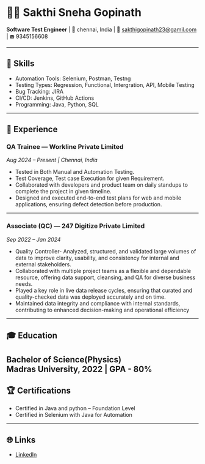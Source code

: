 # 👨‍💻 Sakthi Sneha Gopinath

**Software Test Engineer** | 📍 chennai, India | 📧 sakthigopinath23@gamil.com | ☎️ 9345156608

---

## 🧰 Skills
- Automation Tools: Selenium, Postman, Testng
- Testing Types: Regression, Functional, Intergration, API, Mobile Testing
- Bug Tracking: JIRA
- CI/CD: Jenkins, GitHub Actions
- Programming: Java, Python, SQL

---

## 💼 Experience

### QA Trainee — Workline Private Limited   
*Aug 2024 – Present | Chennai, India*  
- Tested in Both Manual and Automation Testing.
- Test Coverage, Test case Execution for given Requirement.
- Collaborated with developers and product team on daily standups to complete the project in given timeline.
- Designed and executed end-to-end test plans for web and mobile applications, ensuring defect detection before production.
---

### Associate (QC) — 247 Digitize Private Limited  
*Sep 2022 – Jan 2024*  
- Quality Controller- Analyzed, structured, and validated large volumes of data to improve clarity, usability, and consistency for internal and external stakeholders.
- Collaborated with multiple project teams as a flexible and dependable resource, offering data support, cleansing, and QA for diverse business needs.
- Played a key role in live data release cycles, ensuring that curated and quality-checked data was deployed accurately and on time.
- Maintained data integrity and compliance with internal standards, contributing to enhanced decision-making and operational efficiency
---

## 🎓 Education
**Bachelor of Science(Physics)**  
Madras University, 2022 | GPA - 80%
---

## 🏆 Certifications  
- Certified in Java and python – Foundation Level
- Certified in Selenium with Java for Automation
---

## 🌐 Links
- [LinkedIn](https://linkedin.com/in/sakthisneha-gopinath-53b4971a4)

